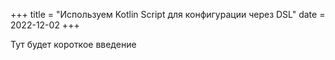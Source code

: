 +++
title = "Используем Kotlin Script для конфигурации через DSL"
date = 2022-12-02
+++

Тут будет короткое введение

<!-- more -->
